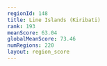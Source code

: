 ```yaml
---
regionId: 148
title: Line Islands (Kiribati)
rank: 193
meanScore: 63.04
globalMeanScore: 73.46
numRegions: 220
layout: region_score
---
```

